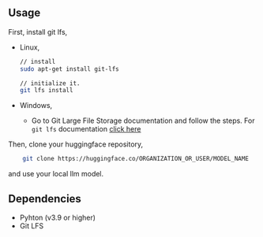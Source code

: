 ## Usage

First, install git lfs,

- Linux,
    ```sh 
    // install
    sudo apt-get install git-lfs

    // initialize it.
    git lfs install
    ```

- Windows,
    - Go to Git Large File Storage documentation and follow the steps. 
    For `git lfs` documentation [click here](https://git-lfs.com/)



Then, clone your huggingface repository,

```sh
    git clone https://huggingface.co/ORGANIZATION_OR_USER/MODEL_NAME
```

and use your local llm model.

## Dependencies
 - Pyhton (v3.9 or higher)
 - Git LFS
